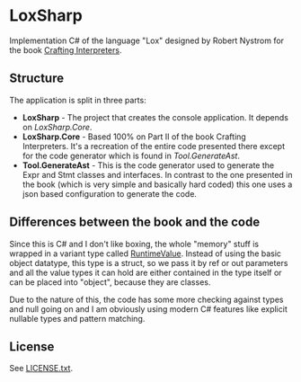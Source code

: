 # LoxSharp

Implementation C# of the language "Lox" designed by Robert Nystrom for the book [Crafting Interpreters](https://craftinginterpreters.com/).

## Structure

The application is split in three parts:
- **LoxSharp** - The project that creates the console application. It depends on *LoxSharp.Core*.
- **LoxSharp.Core** - Based 100% on Part II of the book Crafting Interpreters. It's a recreation of the entire code presented there except for the code generator which is found in *Tool.GenerateAst*.
- **Tool.GenerateAst** - This is the code generator used to generate the Expr and Stmt classes and interfaces. In contrast to the one presented in the book (which is very simple and basically hard coded) this one uses a json based configuration to generate the code.

## Differences between the book and the code

Since this is C# and I don't like boxing, the whole "memory" stuff is wrapped in a variant type called [RuntimeValue](LoxSharp.Core/RuntimeValue.cs). Instead of using the basic object datatype, this type is a struct, so we pass it by ref or out parameters and all the value types it can hold are either contained in the type itself or can be placed into "object", because they are classes.

Due to the nature of this, the code has some more checking against types and null going on and I am obviously using modern C# features like explicit nullable types and pattern matching.

## License

See [LICENSE.txt](LICENSE.txt).